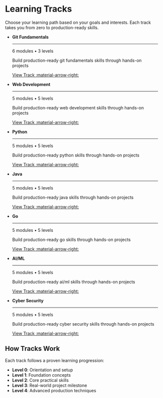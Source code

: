# Learning Tracks

Choose your learning path based on your goals and interests. Each track takes you from zero to production-ready skills.

<div class="grid cards" markdown>

-   **Git Fundamentals**

    ---

    6 modules • 3 levels

    Build production-ready git fundamentals skills through hands-on projects

    [View Track :material-arrow-right:](git-path.md)

-   **Web Development**

    ---

    5 modules • 5 levels

    Build production-ready web development skills through hands-on projects

    [View Track :material-arrow-right:](web-development.md)

-   **Python**

    ---

    5 modules • 5 levels

    Build production-ready python skills through hands-on projects

    [View Track :material-arrow-right:](python.md)

-   **Java**

    ---

    5 modules • 5 levels

    Build production-ready java skills through hands-on projects

    [View Track :material-arrow-right:](java.md)

-   **Go**

    ---

    5 modules • 5 levels

    Build production-ready go skills through hands-on projects

    [View Track :material-arrow-right:](go.md)

-   **AI/ML**

    ---

    5 modules • 5 levels

    Build production-ready ai/ml skills through hands-on projects

    [View Track :material-arrow-right:](ai-ml.md)

-   **Cyber Security**

    ---

    5 modules • 5 levels

    Build production-ready cyber security skills through hands-on projects

    [View Track :material-arrow-right:](cyber-security.md)

</div>

## How Tracks Work

Each track follows a proven learning progression:

- **Level 0**: Orientation and setup
- **Level 1**: Foundation concepts
- **Level 2**: Core practical skills
- **Level 3**: Real-world project milestone
- **Level 4**: Advanced production techniques
